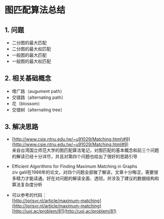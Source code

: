 # 图匹配算法总结

## 1. 问题

* 二分图的最大匹配
* 二分图的最大权匹配
* 一般图的最大匹配
* 一般图的最大权匹配

## 2. 相关基础概念

* 增广路（augument path）
* 交错路（alternating path）
* 花（blossom）
* 交错树（alternating tree）

## 3. 解决思路

* [http://www.csie.ntnu.edu.tw/~u91029/Matching.html\#9](http://www.csie.ntnu.edu.tw/~u91029/Matching.html#9)  
  来自台湾国立师范大学的图匹配算法笔记，对图匹配的基本概念和前三个问题的解读已经十分详尽，并且对第四个问题也给出了很好的思路引导

* Efficient Algorithms for Finding Maximum Matching in Graphs  
  ziv galil在1986年的论文，对四个问题全部做了解读，文章十分晦涩，需要很多精力才能读通。好在对问题的解读全面、透彻，并涉及了建议的数据结构和算法复杂度分析

* 可以参考的代码：  
  [http://jorisvr.nl/article/maximum-matching](http://jorisvr.nl/article/maximum-matching)  
  [http://uoj.ac/problem/81](http://uoj.ac/problem/81)



